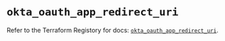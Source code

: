 # `okta_oauth_app_redirect_uri`

Refer to the Terraform Registory for docs: [`okta_oauth_app_redirect_uri`](https://www.terraform.io/docs/providers/okta/r/oauth_app_redirect_uri).
